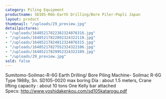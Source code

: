 ```yaml
---
category: Piling Equipment
productname: SD105-R6G-Earth Drilling/Bore Piler-Popli Japan
layout: product
thumbnail: "/uploads/29_preview.jpg"
detailpictures:
- "/uploads/16485217822382324076316.jpg"
- "/uploads/16485217822892324322110.jpg"
- "/uploads/16485217824812324076315.jpg"
- "/uploads/16485217827552324322106.jpg"
- "/uploads/16485217829952324322109.jpg"
- "/uploads/29_preview.jpg"
sold: false
---
```


Sumitomo-Soilmac-R-6G Earth Drilling/ Bore Piling Machine-&nbsp;Soilmac R-6G Type
1988y,&nbsp;Sn. SD105-0020
max boring&nbsp;Día&nbsp;: about 1.5 meters, Crane lifting capacity : about 10 tons
One Kelly bar attached&nbsp;
Specs:&nbsp;http://www.yoshidakenkou.com/sd105katarogu.pdf


